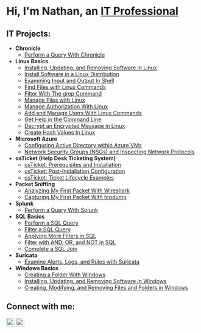 <h1>Hi, I'm Nathan, an <a href="https://www.linkedin.com/in/nathansom/">IT Professional</a></h1>

<h2>IT Projects:</h2>

- <b>Chronicle</b>
  - [Perform a Query With Chronicle](https://github.com/n8som/Perform-a-Query-with-Chronicle)
- <b>Linux Basics</b>
  - [Installing, Updating, and Removing Software in Linux](https://github.com/n8som/Installing-Updating-and-Removing-Software-in-Linux)
  - [Install Software in a Linux Distribution](https://github.com/n8som/Install-Software-in-a-Linux-Distribution)
  - [Examining Input and Output In Shell](https://github.com/n8som/Examining-Input-and-Output-In-Shell)
  - [Find Files with Linux Commands](https://github.com/n8som/Find-Files-With-Linux-Commands)
  - [Filter With The grep Command](https://github.com/n8som/Filter-with-grep)
  - [Manage Files with Linux](https://github.com/n8som/Manage-Files-With-Linux)
  - [Manage Authorization With Linux](https://github.com/n8som/Manage-Authorization-in-Linux)
  - [Add and Manage Users With Linux Commands](https://github.com/n8som/Add-and-Manage-Users-With-Linux-Commands)
  - [Get Help in the Command Line](https://github.com/n8som/Get-Help-in-the-Command-Line)
  - [Decrypt an Encrypted Message in Linux](https://github.com/n8som/Decrypt-an-Encrypted-Message-in-Linux)
  - [Create Hash Values In Linux](https://github.com/n8som/Create-Hash-Values-in-Linux)
- <b>Microsoft Azure</b>
  - [Configuring Active Directory within Azure VMs](https://github.com/n8som/configure-ad)
  - [Network Security Groups (NSGs) and Inspecting Network Protocols](https://github.com/n8som/azure-network-protocols)
- <b>osTicket (Help Desk Ticketing System)</b>
  - [osTicket: Prerequisites and Installation](https://github.com/n8som/osticket-prereqs)
  - [osTicket: Post-Installation Configuration](https://github.com/n8som/post-install-config)
  - [osTicket: Ticket Lifecycle Examples](https://github.com/n8som/ticket-lifecycle)
- <b>Packet Sniffing</b>
  - [Analyzing My First Packet With Wireshark](https://github.com/n8som/Analyzing-My-First-Packet-With-Wireshark)
  - [Capturing My First Packet With tcpdump](https://github.com/n8som/Capturing-My-First-Packet-With-tcpdump)
- <b>Splunk</b>
  - [Perform a Query With Splunk](https://github.com/n8som/Perform-a-Query-With-Splunk)
- <b>SQL Basics</b>
  - [Perform a SQL Query](https://github.com/n8som/Perform-a-SQL-Query)
  - [Filter a SQL Query](https://github.com/n8som/Filter-a-SQL-Query)
  - [Applying More Filters in SQL](https://github.com/n8som/Applying-More-Filters-in-SQL)
  - [Filter with AND, OR, and NOT in SQL](https://github.com/n8som/Filter-with-AND-OR-and-NOT-in-SQL)
  - [Complete a SQL Join](https://github.com/n8som/Complete-a-SQL-Join)
- <b>Suricata</b>
  - [Examine Alerts, Logs, and Rules with Suricata](https://github.com/n8som/Examine-Alerts-Logs-and-Rules-with-Suricata)
- <b>Windows Basics</b>
  - [Creating a Folder With Windows](https://github.com/n8som/Creating-a-Folder-With-Windows)
  - [Installing, Updating, and Removing Software in Windows](https://github.com/n8som/Installing-Updating-and-Removing-Software-in-Windows)
  - [Creating, Modifying, and Removing Files and Folders in Windows](https://github.com/n8som/Creating-Modifying-and-Removing-Files-and-Folders-in-Windows/tree/main)
    
<h2>Connect with me:</h2>

[<img align="left" alt="Josh | LinkedIn" width="22px" src="https://cdn.jsdelivr.net/npm/simple-icons@v3/icons/linkedin.svg" />][linkedin]
[<img align="left" alt="Josh | Instagram" width="22px" src="https://cdn.jsdelivr.net/npm/simple-icons@v3/icons/instagram.svg" />][instagram]


[instagram]: https://www.instagram.com/nathansom
[linkedin]: https://www.linkedin.com/in/nathansom/
